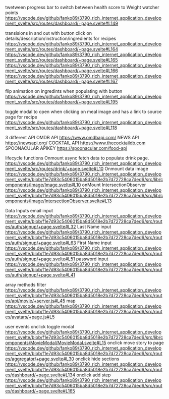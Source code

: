 twetween progress bar to switch between health score to Weight watcher points
https://vscode.dev/github/fanko89/3790_rich_internet_application_development_svelte/src/routes/dashboard/+page.svelte#L149

transisions in and out with button click on details/description/instruction/ingredients for recipes
https://vscode.dev/github/fanko89/3790_rich_internet_application_development_svelte/src/routes/dashboard/+page.svelte#L164
https://vscode.dev/github/fanko89/3790_rich_internet_application_development_svelte/src/routes/dashboard/+page.svelte#L165
https://vscode.dev/github/fanko89/3790_rich_internet_application_development_svelte/src/routes/dashboard/+page.svelte#L166
https://vscode.dev/github/fanko89/3790_rich_internet_application_development_svelte/src/routes/dashboard/+page.svelte#L167


flip animation on ingredints when populating with button
https://vscode.dev/github/fanko89/3790_rich_internet_application_development_svelte/src/routes/dashboard/+page.svelte#L195

toggle modal to open when clicking on meal image and has a link to source page for recipe
https://vscode.dev/github/fanko89/3790_rich_internet_application_development_svelte/src/routes/dashboard/+page.svelte#L118

3 different API 
OMDB API https://www.omdbapi.com/
NEWS API https://newsapi.org/
COCKTAIL API https://www.thecocktaildb.com
SPOONACULAR APIKEY https://spoonacular.com/food-api

lifecycle functions
Onmount async fetch data to populate drink page.
https://vscode.dev/github/fanko89/3790_rich_internet_application_development_svelte/src/routes/drink/+page.svelte#L10
Onmount data image 
https://vscode.dev/github/fanko89/3790_rich_internet_application_development_svelte/blob/f1e7d93c5406015ba8d5018e2b7d72728ca7ded6/src/lib/components/Image/Image.svelte#L10
onMount IntersectionObserver
https://vscode.dev/github/fanko89/3790_rich_internet_application_development_svelte/blob/f1e7d93c5406015ba8d5018e2b7d72728ca7ded6/src/lib/components/Image/IntersectionObserver.svelte#L13

Data Inputs
email input
https://vscode.dev/github/fanko89/3790_rich_internet_application_development_svelte/blob/f1e7d93c5406015ba8d5018e2b7d72728ca7ded6/src/routes/auth/signup/+page.svelte#L32
Last Name input
https://vscode.dev/github/fanko89/3790_rich_internet_application_development_svelte/blob/f1e7d93c5406015ba8d5018e2b7d72728ca7ded6/src/routes/auth/signup/+page.svelte#L63
First Name input
https://vscode.dev/github/fanko89/3790_rich_internet_application_development_svelte/blob/f1e7d93c5406015ba8d5018e2b7d72728ca7ded6/src/routes/auth/signup/+page.svelte#L51
password input
https://vscode.dev/github/fanko89/3790_rich_internet_application_development_svelte/blob/f1e7d93c5406015ba8d5018e2b7d72728ca7ded6/src/routes/auth/signup/+page.svelte#L41

array methods
filter
https://vscode.dev/github/fanko89/3790_rich_internet_application_development_svelte/blob/f1e7d93c5406015ba8d5018e2b7d72728ca7ded6/src/routes/api/movie/+server.js#L45
map
https://vscode.dev/github/fanko89/3790_rich_internet_application_development_svelte/blob/f1e7d93c5406015ba8d5018e2b7d72728ca7ded6/src/routes/avatars/+page.js#L5

user events
onclick toggle modal
https://vscode.dev/github/fanko89/3790_rich_internet_application_development_svelte/blob/f1e7d93c5406015ba8d5018e2b7d72728ca7ded6/src/lib/components/MovieModal/MovieModal.svelte#L15
onclick move story to page
https://vscode.dev/github/fanko89/3790_rich_internet_application_development_svelte/blob/f1e7d93c5406015ba8d5018e2b7d72728ca7ded6/src/routes/aggregator/+page.svelte#L30
onclick hide sections
https://vscode.dev/github/fanko89/3790_rich_internet_application_development_svelte/blob/f1e7d93c5406015ba8d5018e2b7d72728ca7ded6/src/routes/dashboard/+page.svelte#L134
onclick add step
https://vscode.dev/github/fanko89/3790_rich_internet_application_development_svelte/blob/f1e7d93c5406015ba8d5018e2b7d72728ca7ded6/src/routes/dashboard/+page.svelte#L165

